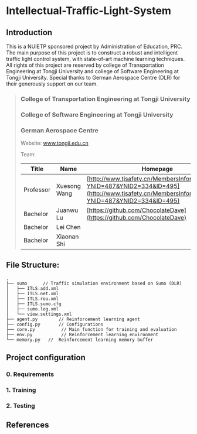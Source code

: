 # Intellectual-Traffic-Light-System
## Introduction
This is a NUIETP sponsored project by Administration of Education, PRC. The main purpose of this project is to construct a robust and intelligent traffic light control system, with state-of-art machine learning techniques. 
All rights of this project are reserved by college of Transportation Engineering at Tongji University and college of Software Engineering at Tongji University. Special thanks to German Aerospace Centre (DLR) for their generously support on our team.

>
>### College of Transportation Engineering at Tongji University
>### College of Software Engineering at Tongji University
>### German Aerospace Centre
>
>Website: www.tongji.edu.cn
>
>Team: 
>
>| Title               | Name | Homepage                                 |
>| ------------------- | ---- | ---------------------------------------- |
>| Professor | Xuesong Wang  | [http://www.tjsafety.cn/MembersInformation.aspx?YNID=487&YNID2=334&ID=495](http://www.tjsafety.cn/MembersInformation.aspx?YNID=487&YNID2=334&ID=495) |
>| Bachelor              | Juanwu Lu  | [https://github.com/ChocolateDave](https://github.com/ChocolateDave) |
>| Bachelor              | Lei Chen 
>| Bachelor              | Xiaonan Shi
## File Structure:
```
.
├── sumo      // Traffic simulation environment based on Sumo (DLR)
│   ├── ITLS.add.xml
│   ├── ITLS.net.xml
│   ├── ITLS.rou.xml
│   ├── ITLS.sumo.cfg
│   ├── sumo.log.xml
│   └── view.settings.xml
├── agent.py        // Reinforcement learning agent
├── config.py       // Configurations
├── core.py          // Main function for training and evaluation 
├── env.py           // Reinforcement learning environment
└── memory.py   //  Reinforcement learning memory buffer
```

## Project configuration
### 0. Requirements
### 1. Training
### 2. Testing

## References